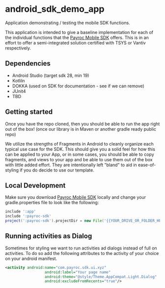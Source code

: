 # android_sdk_demo_app
Application demonstrating / testing the mobile SDK functions. 

This application is intended to give a baseline implementation for each of the individual functions that the [Payroc Mobile SDK](https://github.com/payroc/android_pos_sdk) offers. This is in an effort to offer a semi-integrated solution certified with TSYS or Vantiv respectively. 

## Dependencies
- Android Studio (target sdk 28, min 19)
- Kotliln
- DOKKA (used on SDK for documentation - see if we can remove)
- JUnit4
- TBD

## Getting started
Once you have the repo cloned, then you should be able to run the app right out of the box! (once our library is in Maven or another gradle ready public repo) 

We utilize the strengths of Fragments in Android to cleanly organize each typical use case for the SDK. This should give you a solid feel for how this can be applied to your App, or in some cases, 
you should be able to copy fragments, and views to your app and be able to use them out of the box with little added effort. They are intentionally left "bland" to aid in ease-of-styling if you do decide to use our template.

## Local Development
Make sure you download [Payroc Mobile SDK](https://github.com/payroc/android_pos_sdk) locally and change your gradle.properties file to look like the following:
```groovy
include ':app'
include ':payroc-sdk'
project(':payroc-sdk').projectDir = new File('{{YOUR_DRIVE_OR_FOLDER_HERE}}/GitHub/android_pos_sdk/payroc-sdk')
```

## Running activities as Dialog 
Sometimes for styling we want to run activities ad dialogs instead of full on activities. To do so add the following attributes to the activity of your choice on your android manifest. 
```xml
<activity android:name="com.payroc.sdk.ui.xyz"
                  android:label="Your page name"
                  android:theme="@style/Theme.AppCompat.Light.Dialog"
                  android:excludeFromRecents="true"/>
```

